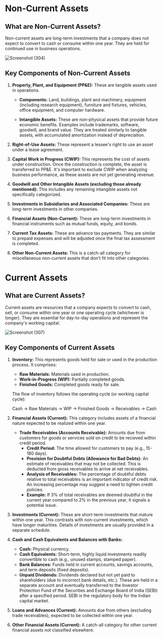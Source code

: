 # Non-Current Assets

## What are Non-Current Assets?

Non-current assets are long-term investments that a company does not expect to convert to cash or consume within one year. They are held for continued use in business operations.

![Screenshot (304)](https://github.com/user-attachments/assets/7534a073-eeff-400e-97da-3cba922fbdd0)


## Key Components of Non-Current Assets

1.  **Property, Plant, and Equipment (PP&E):** These are tangible assets used in operations.

    *   **Components:** Land, buildings, plant and machinery, equipment (including research equipment), furniture and fixtures, vehicles, office equipment, and computer hardware.
    
    *   **Intangible Assets:** These are non-physical assets that provide future economic benefits. Examples include trademarks, software, goodwill, and brand value. They are treated similarly to tangible assets, with accumulated amortization instead of depreciation.
      

2.  **Right-of-Use Assets:** These represent a lessee's right to use an asset under a lease agreement.

3.  **Capital Work in Progress (CWIP):** This represents the cost of assets under construction. Once the construction is complete, the asset is transferred to PP&E. It's important to exclude CWIP when analyzing business performance, as these assets are not yet generating revenue.

4.  **Goodwill and Other Intangible Assets (excluding those already mentioned):** This includes any remaining intangible assets not specifically categorized.

5.  **Investments in Subsidiaries and Associated Companies:** These are long-term investments in other companies.

6.  **Financial Assets (Non-Current):** These are long-term investments in financial instruments such as mutual funds, equity, and bonds.

7.  **Current Tax Assets:** These are advance tax payments. They are similar to prepaid expenses and will be adjusted once the final tax assessment is completed.

8.  **Other Non-Current Assets:** This is a catch-all category for miscellaneous non-current assets that don't fit into other categories.

# Current Assets

## What are Current Assets?

Current assets are resources that a company expects to convert to cash, sell, or consume within one year or one operating cycle (whichever is longer). They are essential for day-to-day operations and represent the company's working capital.

![Screenshot (307)](https://github.com/user-attachments/assets/1eec3190-9746-4a11-b705-be4d69fb842a)


## Key Components of Current Assets

1.  **Inventory:** This represents goods held for sale or used in the production process. It comprises:

    *   **Raw Materials:** Materials used in production.
    *   **Work-in-Progress (WIP):** Partially completed goods.
    *   **Finished Goods:** Completed goods ready for sale.

    The flow of inventory follows the operating cycle (or working capital cycle):

    Cash → Raw Materials → WIP → Finished Goods → Receivables → Cash

2.  **Financial Assets (Current):** This category includes assets of a financial nature expected to be realized within one year.

    *   **Trade Receivables (Accounts Receivable):** Amounts due from customers for goods or services sold on credit to be recieved within credit period.
        *   **Credit Period:** The time allowed for customers to pay (e.g., 15-180 days).
        *   **Provision for Doubtful Debts (Allowance for Bad Debts):** An estimate of receivables that may not be collected. This is deducted from gross receivables to arrive at net receivables.
        *   **Analysis of Receivables:** The percentage of doubtful debts relative to total receivables is an important indicator of credit risk. An increasing percentage may suggest a need to tighten credit policies.
        *   **Example:** If 3% of total receivables are deemed doubtful in the current year compared to 2% in the previous year, it signals a potential issue.

3.  **Investments (Current):** These are short-term investments that mature within one year. This contrasts with non-current investments, which have longer maturities. Details of investments are usually provided in a separate schedule.

4.  **Cash and Cash Equivalents and Balances with Banks:**

    *   **Cash:** Physical currency.
    *   **Cash Equivalents:** Short-term, highly liquid investments readily convertible to cash (e.g., unused stamps, stamped paper).
    *   **Bank Balances:** Funds held in current accounts, savings accounts, and term deposits (fixed deposits).
    *   **Unpaid Dividends:** Dividends declared but not yet paid to shareholders (due to incorrect bank details, etc.). These are held in a separate account and eventually transferred to the Investor Protection Fund of the Securities and Exchange Board of India (SEBI) after a specified period. SEBI is the regulatory body for the Indian capital market.

5.  **Loans and Advances (Current):** Amounts due from others (excluding trade receivables), expected to be collected within one year.

6.  **Other Financial Assets (Current):** A catch-all category for other current financial assets not classified elsewhere.
